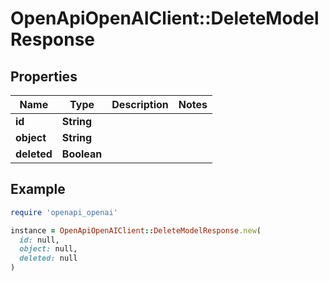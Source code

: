 # OpenApiOpenAIClient::DeleteModelResponse

## Properties

| Name | Type | Description | Notes |
| ---- | ---- | ----------- | ----- |
| **id** | **String** |  |  |
| **object** | **String** |  |  |
| **deleted** | **Boolean** |  |  |

## Example

```ruby
require 'openapi_openai'

instance = OpenApiOpenAIClient::DeleteModelResponse.new(
  id: null,
  object: null,
  deleted: null
)
```

